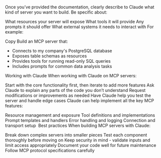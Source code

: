 Once you’ve provided the documentation, clearly describe to Claude what kind of server you want to build. Be specific about:

What resources your server will expose
What tools it will provide
Any prompts it should offer
What external systems it needs to interact with
For example:

Copy
Build an MCP server that:

- Connects to my company's PostgreSQL database
- Exposes table schemas as resources
- Provides tools for running read-only SQL queries
- Includes prompts for common data analysis tasks

Working with Claude
When working with Claude on MCP servers:

Start with the core functionality first, then iterate to add more features
Ask Claude to explain any parts of the code you don’t understand
Request modifications or improvements as needed
Have Claude help you test the server and handle edge cases
Claude can help implement all the key MCP features:

Resource management and exposure
Tool definitions and implementations
Prompt templates and handlers
Error handling and logging
Connection and transport setup
​
Best practices
When building MCP servers with Claude:

Break down complex servers into smaller pieces
Test each component thoroughly before moving on
Keep security in mind - validate inputs and limit access appropriately
Document your code well for future maintenance
Follow MCP protocol specifications carefully
​
